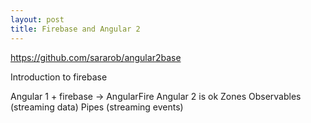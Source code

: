 ```yaml
---
layout: post
title: Firebase and Angular 2
---
```


https://github.com/sararob/angular2base

Introduction to firebase

Angular 1 + firebase -> AngularFire
Angular 2 is ok
	Zones
	Observables (streaming data)
	Pipes (streaming events)



